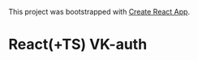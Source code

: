 This project was bootstrapped with [Create React App](https://github.com/facebook/create-react-app).

# React(+TS) VK-auth